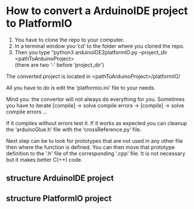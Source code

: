 # How to convert a ArduinoIDE project to PlatformIO

1) You have to clone the repo to your computer.
2) In a terminal window you ‘cd’ to the folder where you cloned the repo.
3) Then you type “python3 arduinoIDE2platformIO.py –project_dir &lt;pathToArduinoProject&gt;<br>
(there are two ‘-‘ before ‘project_dir’)

The converted project is located in &lt;pathToArduinoProject&gt;/platformIO/

All you have to do is edit the ‘platformio.ini’ file to your needs.

Mind you: the convertor will not always do everything for you. Sometimes you have to iterate [compile] -> solve compile errors -> [compile] -> solve compile errors ...

If it compiles without errors test it. If it works as expected you can cleanup the ‘arduinoGlue.h’ file with the ‘crossReference.py’ file.

Next step can be to look for prototypes that are not used in any other file then where the function is defined. You can then move that prototype definition to the '.h' file of the corresponding '.cpp' file.
It is not necessary but it makes better C(++) code.


## structure ArduinoIDE project

## structure PlatformIO project


